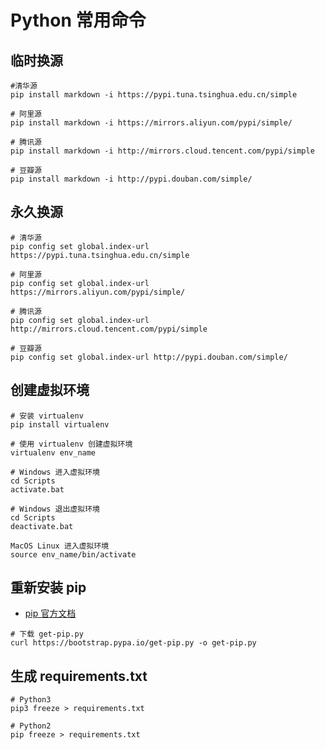 # Python 常用命令

## 临时换源
```shell
#清华源
pip install markdown -i https://pypi.tuna.tsinghua.edu.cn/simple

# 阿里源
pip install markdown -i https://mirrors.aliyun.com/pypi/simple/

# 腾讯源
pip install markdown -i http://mirrors.cloud.tencent.com/pypi/simple

# 豆瓣源
pip install markdown -i http://pypi.douban.com/simple/
```

## 永久换源
```shell
# 清华源
pip config set global.index-url https://pypi.tuna.tsinghua.edu.cn/simple

# 阿里源
pip config set global.index-url https://mirrors.aliyun.com/pypi/simple/

# 腾讯源
pip config set global.index-url http://mirrors.cloud.tencent.com/pypi/simple

# 豆瓣源
pip config set global.index-url http://pypi.douban.com/simple/
```

## 创建虚拟环境

```shell
# 安装 virtualenv
pip install virtualenv

# 使用 virtualenv 创建虚拟环境
virtualenv env_name

# Windows 进入虚拟环境
cd Scripts
activate.bat

# Windows 退出虚拟环境
cd Scripts
deactivate.bat

MacOS Linux 进入虚拟环境
source env_name/bin/activate
```

## 重新安装 pip

- [pip 官方文档](https://pip.pypa.io/en/stable/installation/)

```shell
# 下载 get-pip.py
curl https://bootstrap.pypa.io/get-pip.py -o get-pip.py
```

## 生成 requirements.txt

```shell
# Python3
pip3 freeze > requirements.txt  

# Python2
pip freeze > requirements.txt  
```
